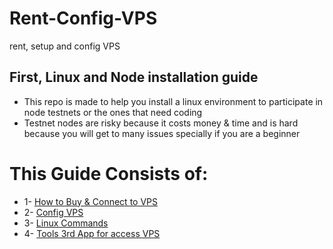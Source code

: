 # Rent-Config-VPS
rent, setup and config VPS

## First, Linux and Node installation guide
* This repo is made to help you install a linux environment to participate in node testnets or the ones that need coding
* Testnet nodes are risky because it costs money & time and is hard because you will get to many issues specially if you are a beginner

# This Guide Consists of:
* 1- [How to Buy & Connect to VPS]()
* 2- [Config VPS]()
* 3- [Linux Commands]()
* 4- [Tools 3rd App for access VPS]()
